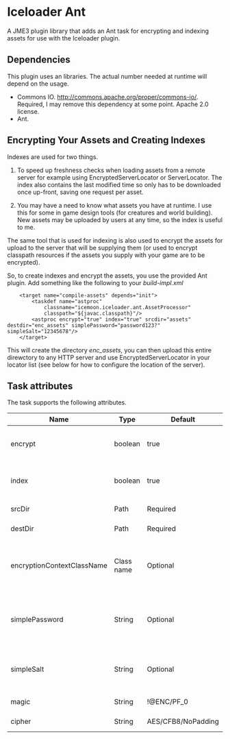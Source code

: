 # Iceloader Ant

A JME3 plugin library that adds an Ant task for encrypting and indexing assets for
use with the Iceloader plugin.

## Dependencies

This plugin uses an libraries. The actual number needed at runtime will
depend on the usage.

* Commons IO. http://commons.apache.org/proper/commons-io/. Required, I may 
  remove this dependency at some point. Apache 2.0 license.
* Ant.

## Encrypting Your Assets and Creating Indexes

Indexes are used for two things. 

1. To speed up freshness checks when loading assets from a remote server for example using
   EncryptedServerLocator or ServerLocator. The index also contains the last modified
   time so only has to be downloaded once up-front, saving one request per asset.

2. You may have a need to know what assets you have at runtime. I use this for some 
   in game design tools (for creatures and world building). New assets may be uploaded
   by users at any time, so the index is useful to me.

The same tool that is used for indexing is also used to encrypt the assets for upload
to the server that will be supplying them (or used to encrypt classpath resources if
the assets you supply with your game are to be encrypted). 

So, to create indexes and encrypt the assets, you use the provided Ant plugin. Add 
something like the following to your _build-impl.xml_

```
    <target name="compile-assets" depends="init">
        <taskdef name="astproc"
            classname="icemoon.iceloader.ant.AssetProcessor"
            classpath="${javac.classpath}"/>
        <astproc encrypt="true" index="true" srcdir="assets" destdir="enc_assets" simplePassword="password123?" simpleSalt="12345678"/>
    </target>

```

This will create the directory _enc_assets_, you can then upload this entire direwctory
to any HTTP server and use EncryptedServerLocator in your locator list (see below for 
how to configure the location of the server).

## Task attributes

The task supports the following attributes.

| Name  | Type | Default | Description |
| ----- | ---- | ------- | ----------- |
| encrypt | boolean | true | Determines whether assets will will be encrypted. |
| index | boolean | true | Determines whether assets will will be indexed. |
| srcDir | Path | Required | Source location of assets. |
| destDir | Path | Required | Destination location of assets. |
| encryptionContextClassName | Class name | Optional | Fully qualified class name of a custom EncryptionContext (must be on tasks classpath). |
| simplePassword | String | Optional | When default EncryptionContext is in use, the password to use for encryption key. |
| simpleSalt | String | Optional | When default EncryptionContext is in use, the salt to use for encryption key. |
| magic | String | !@ENC/PF_0 | Header used for encrypted files. |
| cipher | String | AES/CFB8/NoPadding | Cipher to use for encrypting files. |

